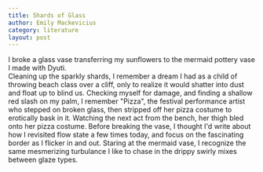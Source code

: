 ```yaml
---
title: Shards of Glass
author: Emily Mackevicius
category: literature
layout: post
---
```


I broke a glass vase transferring my sunflowers to the mermaid pottery vase I made with Dyuti.  
Cleaning up the sparkly shards, I remember a dream I had as a child of throwing beach class over a cliff, only to realize it would shatter into dust and float up to blind us. 
Checking myself for damage, and finding a shallow red slash on my palm, I remember "Pizza", the festival performance artist who stepped on broken glass, then stripped off her pizza costume to erotically bask in it. Watching the next act from the bench, her thigh bled onto her pizza costume. 
Before breaking the vase, I thought I'd write about how I revisited flow state a few times today, and focus on the fascinating border as I flicker in and out. 
Staring at the mermaid vase, I recognize the same mesmerizing turbulance I like to chase in the drippy swirly mixes between glaze types.
